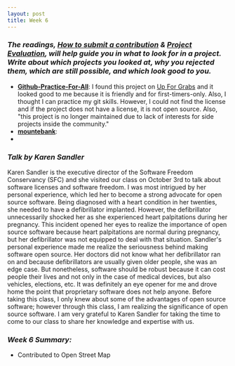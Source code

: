 ```yaml
---
layout: post
title: Week 6
---
```

### **_The readings, [How to submit a contribution][how] & [Project Evaluation][project], will help guide you in what to look for in a project. Write about which projects you looked at, why you rejected them, which are still possible, and which look good to you._**  
* **[Github-Practice-For-All][github]**: I found this project on [Up For Grabs][up] and it looked good to me because it is friendly and for first-timers-only. Also, I thought I can practice my git skills. However, I could not find the license and if the project does not have a license, it is not open source. Also, "this project is no longer maintained due to lack of interests for side projects inside the community."  
* **[mountebank][m]**:
*

### **_Talk by Karen Sandler_**
Karen Sandler is the executive director of the Software Freedom Conservancy (SFC) and she visited our class on October 3rd to talk about software licenses and software freedom. I was most intrigued by her personal experience, which led her to become a strong advocate for open source software. Being diagnosed with a heart condition in her twenties, she needed to have a defibrillator implanted. However, the defibrillator unnecessarily shocked her as she experienced heart palpitations during her pregnancy. This incident opened her eyes to realize the importance of open source software because heart palpitations are normal during pregnancy, but her defibrillator was not equipped to deal with that situation. Sandler's personal experience made me realize the seriousness behind making software open source. Her doctors did not know what her defibrillator ran on and because defibrillators are usually given older people, she was an edge case. But nonetheless, software should be robust because it can cost people their lives and not only in the case of medical devices, but also vehicles, elections, etc. It was definitely an eye opener for me and drove home the point that proprietary software does not help anyone. Before taking this class, I only knew about some of the advantages of open source software; however through this class, I am realizing the significance of open source software. I am very grateful to Karen Sandler for taking the time to come to our class to share her knowledge and expertise with us.   

### **_Week 6 Summary:_**
* Contributed to Open Street Map  

[how]: https://opensource.guide/how-to-contribute/#how-to-submit-a-contribution  
[project]: http://www.compsci.hunter.cuny.edu/~sweiss/course_materials/csci395.86/activities_f19/project_evaluation_activity.pdf
[github]: https://github.com/RomchyFCC/Github-Practice-For-All
[up]: https://up-for-grabs.net/
[m]: https://github.com/bbyars/mountebank

